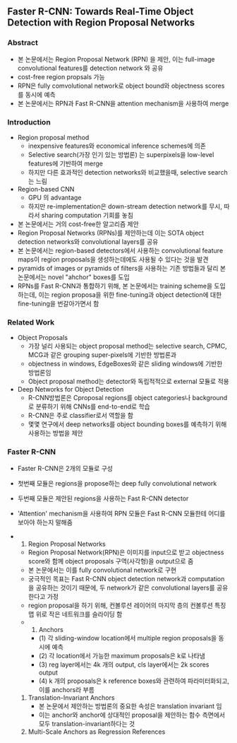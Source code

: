 ## Faster R-CNN: Towards Real-Time Object Detection with Region Proposal Networks

### Abstract
- 본 논문에서는 Region Proposal Network (RPN) 을 제안, 이는 full-image convolutional features를 detection network 와 공유
- cost-free region propsals 가능
- RPN은 fully comvolutional network로 object bound와 objectness scores를 동시에 예측
- 본 논문에서는 RPN과 Fast R-CNN을 attention mechanism을 사용하여 merge

### Introduction
- Region proposal method
  - inexpensive features와 economical inference schemes에 의존
  - Selective search(가장 인기 있는 방법론) 는 superpixels을 low-level features에 기반하여 merge
  - 하지만 다른 효과적인 detection networks와 비교했을때, selective search는 느림
- Region-based CNN
  - GPU 의 advantage
  - 하지만 re-implementation은 down-stream detection network를 무시, 따라서 sharing computation 기회를 놓침
- 본 논문에서는 거의 cost-free한 알고리즘 제안
- Region Proposal Networks (RPNs)를 제안하는데 이는 SOTA object detection networks와 convolutional layers를 공유
- 본 논문에서는 region-based detectors에서 사용하는 convolutional feature maps이 region proposals을 생성하는데에도 사용될 수 있다는 것을 발견
- pyramids of images or pyramids of filters을 사용하는 기존 방법들과 달리 본 논문에서는 novel "ahchor" boxes를 도입
- RPNs를 Fast R-CNN과 통합하기 위해, 본 논문에서는 training scheme을 도입하는데, 이는 region proposa을 위한 fine-tuning과 object detection에 대한 fine-tuning을 번갈아가면서 함


### Related Work
- Object Proposals
  - 가장 널리 사용되는 object proposal method는 selective search, CPMC, MCG과 같은 grouping super-pixels에 기반한 방법론과
  - objectness in windows, EdgeBoxes와 같은 sliding windows에 기반한 방법론임
  - Object proposal method는 detector와 독립적적으로 external 모듈로 적용
- Deep Networks for Object Detection
  - R-CNN방법론은 Cproposal regions를 object categories나 background로 분류하기 위해 CNNs를 end-to-end로 학습
  - R-CNN은 주로 classifier로서 역할을 함
  - 몇몇 연구에서 deep networks를 object bounding boxes를 예측하기 위해 사용하는 방법을 제안
  
### Faster R-CNN
- Faster R-CNN은 2개의 모듈로 구성
- 첫번째 모듈은 regions을 propose하는 deep fully convolutional network
- 두번째 모듈은 제안된 regions을 사용하는 Fast R-CNN detector
- 'Attention' mechanism을 사용하여 RPN 모듈은 Fast R-CNN 모듈한테 어디를 보아야 하는지 말해줌
- 1) Region Proposal Networks
  - Region Proposal Network(RPN)은 이미지를 input으로 받고 objectness score와 함께 object proposals 구역(사각형)을 output으로 줌
  - 본 논문에서는 이를 fully convolutional network로 구현
  - 궁극적인 목표는 Fast R-CNN object detection network과 computation을 공유하는 것이기 때문에, 두 network가 같은 convolutional layers를 공유한다고 가정
  - region proposal을 하기 위해, 컨볼루션 레이어의 마지막 층의 컨볼루션 특징 맵 위로 작은 네트워크를 슬라이딩 함
  - 1. Anchors
    - (1) 각 sliding-window location에서 multiple region proposals을 동시에 예측
    - (2) 각 location에서 가능한 maximum proposals은 k로 나타냄
    - (3) reg layer에서는 4k 개의 output, cls layer에서는 2k scores output
    - (4) k 개의 proposals은 k reference boxes와 관련하여 파라미터화되고, 이를 anchors라 부름
    
   1. Translation-Invariant Anchors
      - 본 논문에서 제안하는 방법론의 중요한 속성은 translation invariant 임
      - 이는 anchor와 anchor에 상대적인 proposal을 제안하는 함수 측면에서 모두 translation-invariant하다는 것
   2. Multi-Scale Anchors as Regression References
     

  
